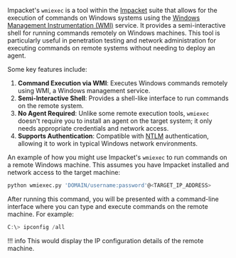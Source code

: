 Impacket's `wmiexec` is a tool within the [Impacket](../tools/impacket.md) suite that allows for the execution of commands on Windows systems using the [Windows Management Instrumentation (WMI)](../misc/wmi.md) service. It provides a semi-interactive shell for running commands remotely on Windows machines. This tool is particularly useful in penetration testing and network administration for executing commands on remote systems without needing to deploy an agent.

Some key features include:

1. **Command Execution via WMI**: Executes Windows commands remotely using WMI, a Windows management service.
2. **Semi-Interactive Shell**: Provides a shell-like interface to run commands on the remote system.
3. **No Agent Required**: Unlike some remote execution tools, `wmiexec` doesn't require you to install an agent on the target system; it only needs appropriate credentials and network access.
4. **Supports Authentication**: Compatible with [NTLM](../security/ntlm.md) authentication, allowing it to work in typical Windows network environments.

An example of how you might use Impacket's `wmiexec` to run commands on a remote Windows machine. This assumes you have Impacket installed and network access to the target machine:

```bash
python wmiexec.py 'DOMAIN/username:password'@<TARGET_IP_ADDRESS>
```

After running this command, you will be presented with a command-line interface where you can type and execute commands on the remote machine. For example:

```powershell
C:\> ipconfig /all
```

!!! info
    This would display the IP configuration details of the remote machine.
